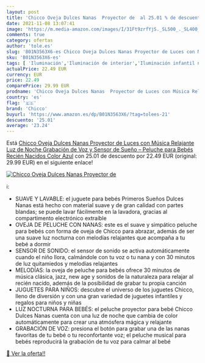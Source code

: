 ```yaml
---
layout: post
title: 'Chicco Oveja Dulces Nanas  Proyector de  al 25.01 % de descuento'
date: 2021-11-08 13:07:41
image: 'https://m.media-amazon.com/images/I/31Ft9zrfYjS._SL500_._SL400_.jpg'
comments: true
category: ofertas
author: 'tole.es'
slug: 'B01N3563X6-es Chicco Oveja Dulces Nanas Proyector de Luces con Música...'
sku: 'B01N3563X6-es'
tags: [ 'Iluminación','Iluminación de interior','Iluminación infantil nocturna','Lámparas e iluminación infantil','bebés','chicco','nacido','recién', ]
actualPrice: 22.49 EUR
currency: EUR
price: 22.49
comparePrice: 29.99 EUR
prodname: 'Chicco Oveja Dulces Nanas  Proyector de Luces con Música Relajante  Luz de Noche  Grabación de Voz y Sensor de Sueño – Peluche para Bebés Recién Nacidos  Color Azul'
country: 'es'
flag: '🇪🇸'
brand: 'Chicco'
buyurl: 'https://www.amazon.es/dp/B01N3563X6/?tag=tolees-21'
descuento: '25.01'
average: '23.24'
---
```


Está [Chicco Oveja Dulces Nanas  Proyector de Luces con Música Relajante  Luz de Noche  Grabación de Voz y Sensor de Sueño – Peluche para Bebés Recién Nacidos  Color Azul](https://www.amazon.es/dp/B01N3563X6/?tag=tolees-21) con 25.01 de descuento por 22.49 EUR (original: 29.99 EUR) en el siguiente enlace!

[![Chicco Oveja Dulces Nanas  Proyector de ](https://m.media-amazon.com/images/I/31Ft9zrfYjS._SL500_._SL400_.jpg)](https://www.amazon.es/dp/B01N3563X6/?tag=tolees-21)

ℹ️:

- SUAVE Y LAVABLE: el juguete para bebés Primeros Sueños Dulces Nanas está hecho con material suave y de gran calidad con partes blandas; se puede lavar fácilmente en la lavadora, gracias al compartimento electrónico extraíble
- OVEJA DE PELUCHE CON NANAS: este es el suave y simpático peluche para bebés con forma de oveja de Chicco para abrazar, además de ser una suave luz nocturna con melodías relajantes que acompaña a tu bebé a dormir
- SENSOR DE SONIDO: el sensor de sonido se activa automáticamente cuando el niño llora, calmándole con tu voz o tu nana y con 30 minutos de luz quitamiedos y melodías relajantes
- MELODÍAS: la oveja de peluche para bebés ofrece 30 minutos de música clásica, jazz, new age y sonidos de la naturaleza para relajar al recién nacido, además de la posibilidad de grabar tu propia canción
- JUGUETES PARA NIÑOS: descubre el universo de los juguetes Chicco, lleno de diversión y con una gran variedad de juguetes infantiles y regalos para niños y niñas
- LUZ NOCTURNA PARA BEBÉS: el peluche proyector para bebé Chicco Dulces Nanas cuenta con una luz de noche que cambia de color automáticamente para crear una atmósfera mágica y relajante
- GRABACIÓN DE VOZ: presiona el botón para grabar una de las nanas favoritas de tu bebé o tu reconfortante voz; el peluche musical para bebés reproducirá la grabación de tu voz para calmar al bebé

[🛒 Ver la oferta!!](https://www.amazon.es/dp/B01N3563X6/?tag=tolees-21)
